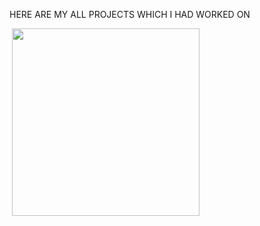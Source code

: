 HERE ARE MY ALL PROJECTS WHICH I HAD WORKED ON


<p>&nbsp;<img align="center" src="https://user-images.githubusercontent.com/74038190/212750672-2f3f2b50-c84f-4ed8-a60a-849ae69ff9df.gif" width="300"> </p>
